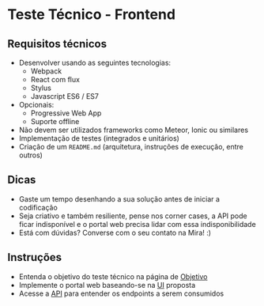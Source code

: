 # Teste Técnico - Frontend

## Requisitos técnicos

- Desenvolver usando as seguintes tecnologias:
  - Webpack
  - React com flux
  - Stylus
  - Javascript ES6 / ES7
- Opcionais:
  - Progressive Web App
  - Suporte offline
- Não devem ser utilizados frameworks como Meteor, Ionic ou similares
- Implementação de testes (integrados e unitários)
- Criação de um `README.md` (arquitetura, instruções de execução, entre outros)

## Dicas
- Gaste um tempo desenhando a sua solução antes de iniciar a codificação
- Seja criativo e também resiliente, pense nos corner cases, a API pode ficar indisponível e o portal web precisa lidar com essa indisponibilidade
- Está com dúvidas? Converse com o seu contato na Mira! :)

## Instruções

- Entenda o objetivo do teste técnico na página de [Objetivo](objective.md)
- Implemente o portal web baseando-se na [UI](ui.md) proposta
- Acesse a [API](api.md) para entender os endpoints a serem consumidos
